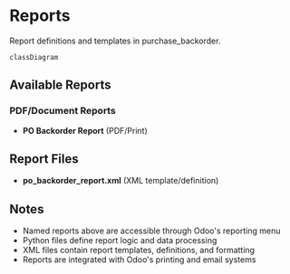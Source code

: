 # Reports

Report definitions and templates in purchase_backorder.

```mermaid
classDiagram
```

## Available Reports

### PDF/Document Reports
- **PO Backorder Report** (PDF/Print)


## Report Files

- **po_backorder_report.xml** (XML template/definition)

## Notes
- Named reports above are accessible through Odoo's reporting menu
- Python files define report logic and data processing
- XML files contain report templates, definitions, and formatting
- Reports are integrated with Odoo's printing and email systems
